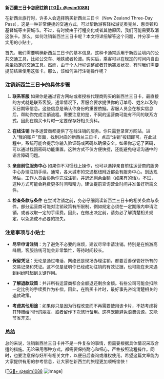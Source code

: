 **新西蘭三日卡怎麽註銷 [[TG💪+ @esim1088](https://t.me/s/esim1088)]**

在新西兰旅行时，许多人会选择购买新西兰三日卡（New Zealand Three-Day Pass），这是一种非常便捷的交通方式，可以帮助游客轻松游览奥克兰、惠灵顿和基督城等主要城市。不过，有时候由于行程变化或者其他原因，我们可能需要取消这张卡。那么，如何注销新西兰三日卡呢？本文将详细解答这个问题，并分享一些实用的小贴士。

首先，我们需要明确新西兰三日卡的基本信息。这种卡通常适用于新西兰境内的公共交通工具，比如公交车、地铁或者轮渡。购买后，乘客可以在规定的时间内自由乘坐指定的交通工具。然而，由于个人行程调整或者其他突发状况，有时我们需要提前结束使用这张卡。那么，该如何进行注销操作呢？

### **注销新西兰三日卡的具体步骤**

1. **联系客服**
   如果你是通过官方网站或者授权代理商购买的新西兰三日卡，最直接的方式就是联系客服。通常情况下，客服会要求提供你的订单号、姓名以及购买日期等信息。这些信息是确认你身份的重要依据。客服人员会在核实信息后，帮助你完成注销流程。需要注意的是，不同的运营商可能有不同的联系方式，因此在购买卡片时一定要保存好相关资料。

2. **在线注销**
   许多运营商都提供了在线注销的服务。你只需登录官方网站，进入“我的账户”页面，找到对应的新西兰三日卡，点击“注销”按钮即可。在此过程中，系统可能会提示你输入验证码或密码以确保安全。如果你忘记了密码，可以通过找回密码功能重置。这种方式不仅方便快捷，还能避免电话沟通中的语言障碍问题。

3. **亲自前往服务中心**
   如果你不习惯线上操作，也可以选择亲自前往运营商的服务中心办理注销手续。通常，各大城市的交通枢纽附近都会有服务中心。到达现场后，工作人员会协助你完成注销，并退还剩余金额（如果有的话）。不过，这种方式可能会耗费更多时间和精力，建议提前查询营业时间并准备好所需文件。

4. **检查条款与条件**
   在尝试注销之前，务必仔细阅读新西兰三日卡的相关条款与条件。部分运营商可能对注销政策有所限制，例如规定必须在一定期限内申请注销，或者收取一定的手续费。因此，在做出决定前，请务必了解清楚相关规定，以免造成不必要的损失。

### **注意事项与小贴士**

- **尽早申请注销**：为了避免不必要的麻烦，建议尽早申请注销。特别是在旅游高峰期，客服热线可能会非常繁忙，等待时间较长。
  
- **保留凭证**：无论是通过电话、网络还是现场办理注销，都要妥善保管好所有的交易记录和凭证。这不仅是证明你已经成功注销的有效证据，也可能在未来遇到纠纷时起到关键作用。

- **了解退款政策**：并非所有运营商都会全额退还剩余金额。有些公司可能会扣除一定比例的手续费作为补偿。因此，在购买卡片时，最好事先咨询清楚相关的退款政策。

- **考虑其他用途**：如果你只是因为行程改变而不再需要使用该卡片，不妨考虑将其转赠给同行的朋友，或者留作下次旅行备用。这样既能避免浪费资源，又能节省开支。

### **总结**

总的来说，注销新西兰三日卡并不是一件复杂的事情，但需要根据具体情况采取合适的措施。无论采用哪种方式，都需要保持耐心和细心，严格按照流程操作。同时，也要注意保存好所有相关文件，以便日后查询或维权使用。希望这篇文章能为大家提供有用的参考信息，让大家在新西兰的旅程更加顺畅愉快！

[[TG💪+ @esim1088](https://t.me/s/esim1088) ![Image](https://i.postimg.cc/4NQfJmqS/Snipaste-2025-05-13-00-14-12.png)]
